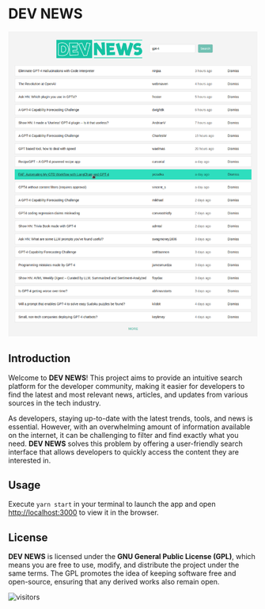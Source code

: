# DEV NEWS

![overview](public/overview.png)

## Introduction

Welcome to **DEV NEWS**! This project aims to provide an intuitive search platform for the developer community, making it easier for developers to find the latest and most relevant news, articles, and updates from various sources in the tech industry.

As developers, staying up-to-date with the latest trends, tools, and news is essential. However, with an overwhelming amount of information available on the internet, it can be challenging to filter and find exactly what you need. **DEV NEWS** solves this problem by offering a user-friendly search interface that allows developers to quickly access the content they are interested in.

## Usage

Execute `yarn start` in your terminal to launch the app and open [http://localhost:3000](http://localhost:3000) to view it in the browser.

## License
**DEV NEWS** is licensed under the **GNU General Public License (GPL)**, which means you are free to use, modify, and distribute the project under the same terms. The GPL promotes the idea of keeping software free and open-source, ensuring that any derived works also remain open.

![visitors](https://api.visitorbadge.io/api/visitors?path=oihanealbizuri%2FDevNews&countColor=%23263759)
